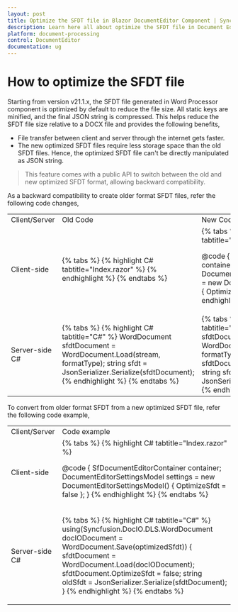 ```yaml
---
layout: post
title: Optimize the SFDT file in Blazor DocumentEditor Component | Syncfusion
description: Learn here all about optimize the SFDT file in Document Editor in Syncfusion Blazor DocumentEditor component and more.
platform: document-processing
control: DocumentEditor
documentation: ug
---
```


# How to optimize the SFDT file

Starting from version v21.1.x, the SFDT file generated in Word Processor component is optimized by default to reduce the file size. All static keys are minified, and the final JSON string is compressed. This helps reduce the SFDT file size relative to a DOCX file and provides the following benefits,
* File transfer between client and server through the internet gets faster.
* The new optimized SFDT files require less storage space than the old SFDT files.
Hence, the optimized SFDT file can't be directly manipulated as JSON string.

> This feature comes with a public API to switch between the old and new optimized SFDT format, allowing backward compatibility.

As a backward compatibility to create older format SFDT files, refer the following code changes,

<table>
<tr>
<td>Client/Server</td><td>Old Code</td><td>New Code from v21.1.x</td>
</tr>
<tr>
<td>Client-side</td>
<td>
{% tabs %}
{% highlight C# tabtitle="Index.razor" %}
<SfDocumentEditorContainer @ref="container" Height="590px"></SfDocumentEditorContainer>
{% endhighlight %}
{% endtabs %}
</td>
<td>
{% tabs %}
{% highlight C# tabtitle="Index.razor" %}
<SfDocumentEditorContainer @ref="container" Height="590px" DocumentEditorSettings="settings">
</SfDocumentEditorContainer>

@code {
    SfDocumentEditorContainer container;
    DocumentEditorSettingsModel settings = new DocumentEditorSettingsModel() { OptimizeSfdt = false };
}
{% endhighlight %}
{% endtabs %}
</td>
</tr>
<tr>
<td>Server-side C#</td>
<td>
{% tabs %}
{% highlight C# tabtitle="C#" %}
WordDocument sfdtDocument = WordDocument.Load(stream, formatType);
string sfdt = JsonSerializer.Serialize(sfdtDocument);
{% endhighlight %}
{% endtabs %}
</td>
<td>
{% tabs %}
{% highlight C# tabtitle="C#" %}
WordDocument sfdtDocument = WordDocument.Load(stream, formatType);
sfdtDocument.OptimizeSfdt = false;
string sfdt = JsonSerializer.Serialize(sfdtDocument);
{% endhighlight %}
{% endtabs %}
</td>
</tr>

</table>

To convert from older format SFDT from a new optimized SFDT file, refer the following code example,

<table>
<tr>
<td>Client/Server</td><td>Code example</td>
</tr>
<tr>
<td>Client-side</td>
<td>
{% tabs %}
{% highlight C# tabtitle="Index.razor" %}
<SfDocumentEditorContainer @ref="container" Height="590px" DocumentEditorSettings="settings">
</SfDocumentEditorContainer>

@code {
    SfDocumentEditorContainer container;
    DocumentEditorSettingsModel settings = new DocumentEditorSettingsModel() { OptimizeSfdt = false };
}
{% endhighlight %}
{% endtabs %}
</td>
</tr>
<tr>
<td>Server-side C#</td>
<td>

{% tabs %}
{% highlight C# tabtitle="C#" %}
using(Syncfusion.DocIO.DLS.WordDocument docIODocument = WordDocument.Save(optimizedSfdt)) {
    sfdtDocument = WordDocument.Load(docIODocument);
    sfdtDocument.OptimizeSfdt = false;
    string oldSfdt = JsonSerializer.Serialize(sfdtDocument);
}
{% endhighlight %}
{% endtabs %}
</td>
</tr>
</table>